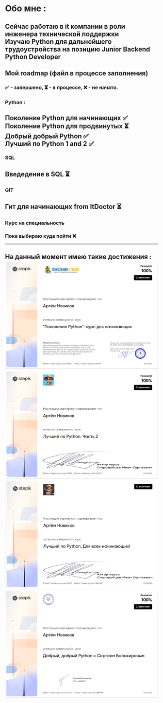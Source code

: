 # Обо мне :

 Сейчас работаю в it компании в роли инженера технической поддержки  
 Изучаю Python для дальнейшего трудоустройства на позицию Junior Backend Python Developer
---
## Мой roadmap  (файл в процессе заполнения)
### ✅ - завершено, ⏳ - в процессе, ❌ - не начато.

### Python :  
Поколение Python для начинающих ✅  
Поколение Python для продвинутых ⏳  
Добрый добрый Python ✅  
Лучший по Python 1 and 2 ✅
---  
### SQL  
Введедение в SQL ⏳
---
### GIT
Гит для начинающих from ItDoctor ⏳
---

### Курс на специальность  
### Пока выбираю куда пойти ❌
---

На данный момент имею такие достижения :  
![alt text](Screenshot_1.png)
![alt text](Screenshot_2.png)
![alt text](Screenshot_3.png)
![alt text](Screenshot_4.png)
---
